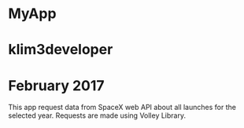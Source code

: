 # MyApp
# klim3developer
# February 2017
This app request data from SpaceX web API about all launches for the selected year.
Requests are made using Volley Library.
